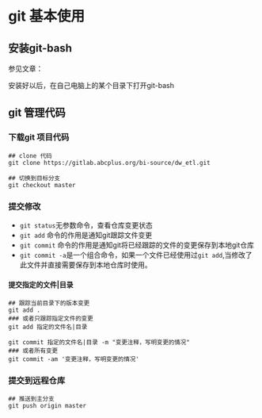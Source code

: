 # git 基本使用

## 安装git-bash

参见文章：

安装好以后，在自己电脑上的某个目录下打开git-bash

## git 管理代码

### 下载git 项目代码

```
## clone 代码
git clone https://gitlab.abcplus.org/bi-source/dw_etl.git

## 切换到目标分支
git checkout master

```

### 提交修改
- `git status`无参数命令，查看仓库变更状态
- `git add` 命令的作用是通知git跟踪文件变更
- `git commit` 命令的作用是通知git将已经跟踪的文件的变更保存到本地git仓库
- `git commit -a`是一个组合命令，如果一个文件已经使用过`git add`,当修改了此文件并直接需要保存到本地仓库时使用。

#### 提交指定的文件|目录
```
## 跟踪当前目录下的版本变更
git add .
### 或者只跟踪指定文件的变更
git add 指定的文件名|目录

git commit 指定的文件名|目录 -m "变更注释，写明变更的情况"
### 或者所有变更
git commit -am '变更注释，写明变更的情况'
```

### 提交到远程仓库
```
## 推送到主分支
git push origin master
```